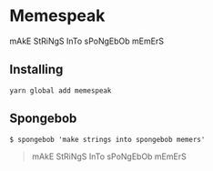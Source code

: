 # Memespeak

mAkE StRiNgS InTo sPoNgEbOb mEmErS

## Installing

`yarn global add memespeak`

## Spongebob

`$ spongebob 'make strings into spongebob memers'`

> mAkE StRiNgS InTo sPoNgEbOb mEmErS
